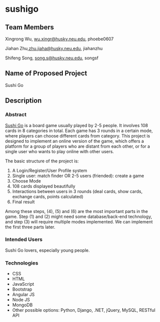 # sushigo

## Team Members
Xingrong Wu, wu.xingr@husky.neu.edu, phoebe0607

Jiahan Zhu,zhu.jiaha@husky.neu.edu, jiahanzhu

Shifeng Song, song.s@husky.neu.edu, songsf

## Name of Proposed Project
Sushi Go

## Description
### Abstract
[Sushi Go](https://boardgamegeek.com/boardgame/133473/sushi-go) is a board game usually played by 2-5 people. It involves 108 cards in 8 categories in total. Each game has 3 rounds in a certain mode, where players can choose different cards from category. This project is designed to implement an online version of the game, which offers a platform for a group of players who are distant from each other, or for a single user who wants to play online with other users.

The basic structure of the project is:
1. A Login/Register/User Profile system
2. Single user: match finder OR 2-5 users (friended): create a game
3. Choose Mode
4. 108 cards displayed beautifully
5. Interactions between users in 3 rounds (deal cards, show cards, exchange cards, points calculated)
6. Final result

Among these steps, (4), (5) and (6) are the most important parts in the game. Step (1) and (2) might need some database/back-end technology, and step (3) will require multiple modes implemented. We can implement the first three parts later.

### Intended Users
Sushi Go lovers, especially young people.

### Technologies
* CSS
* HTML
* JavaScript
* Bootstrap
* Angular JS
* Node JS
* MongoDB
* Other possible options: Python, Django, .NET, jQuery, MySQL, RESTful API
